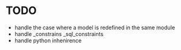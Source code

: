 TODO
====

- handle the case where a model is redefined in the same module
- handle \_constrains \_sql\_constraints
- handle python inhenirence
